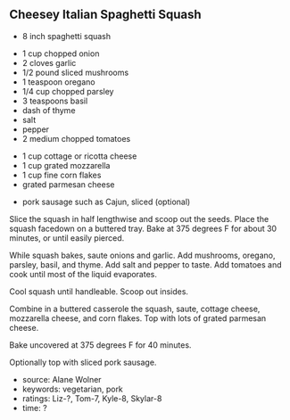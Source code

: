 Cheesey Italian Spaghetti Squash
--------------------------------

- 8 inch spaghetti squash
<!-- -->
- 1 cup chopped onion
- 2 cloves garlic
- 1/2 pound sliced mushrooms
- 1 teaspoon oregano
- 1/4 cup chopped parsley
- 3 teaspoons basil
- dash of thyme
- salt
- pepper
- 2 medium chopped tomatoes
<!-- -->
- 1 cup cottage or ricotta cheese
- 1 cup grated mozzarella
- 1 cup fine corn flakes
- grated parmesan cheese
<!-- -->
- pork sausage such as Cajun, sliced (optional)

Slice the squash in half lengthwise and scoop out the seeds.  Place
the squash facedown on a buttered tray.  Bake at 375 degrees F for
about 30 minutes, or until easily pierced.

While squash bakes, saute onions and garlic.  Add mushrooms, oregano,
parsley, basil, and thyme.  Add salt and pepper to taste.  Add
tomatoes and cook until most of the liquid evaporates.

Cool squash until handleable.  Scoop out insides.

Combine in a buttered casserole the squash, saute, cottage cheese,
mozzarella cheese, and corn flakes.  Top with lots of grated parmesan
cheese.

Bake uncovered at 375 degrees F for 40 minutes.

Optionally top with sliced pork sausage.

- source: Alane Wolner
- keywords: vegetarian, pork
- ratings: Liz-?, Tom-7, Kyle-8, Skylar-8
- time: ?
